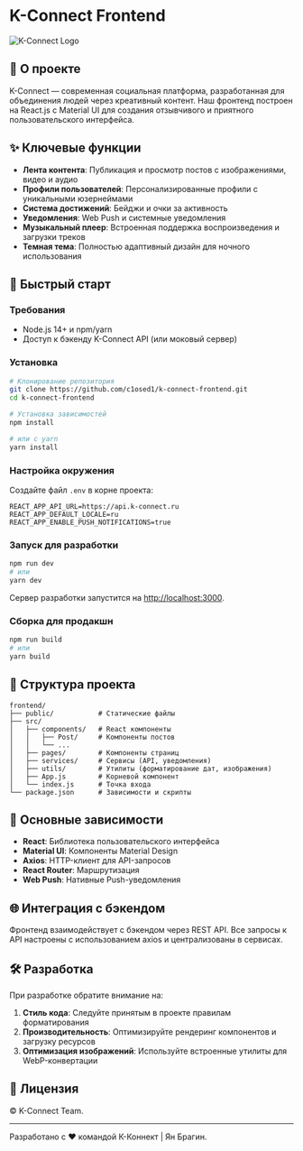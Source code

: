 # K-Connect Frontend

![K-Connect Logo](https://k-connect.ru/icon-192.png)

## 🌟 О проекте

K-Connect — современная социальная платформа, разработанная для объединения людей через креативный контент. Наш фронтенд построен на React.js с Material UI для создания отзывчивого и приятного пользовательского интерфейса.

## ✨ Ключевые функции

- **Лента контента**: Публикация и просмотр постов с изображениями, видео и аудио
- **Профили пользователей**: Персонализированные профили с уникальными юзернеймами
- **Система достижений**: Бейджи и очки за активность
- **Уведомления**: Web Push и системные уведомления
- **Музыкальный плеер**: Встроенная поддержка воспроизведения и загрузки треков
- **Темная тема**: Полностью адаптивный дизайн для ночного использования

## 🚀 Быстрый старт

### Требования

- Node.js 14+ и npm/yarn
- Доступ к бэкенду K-Connect API (или моковый сервер)

### Установка

```bash
# Клонирование репозитория
git clone https://github.com/c1osed1/k-connect-frontend.git
cd k-connect-frontend

# Установка зависимостей
npm install

# или с yarn
yarn install
```

### Настройка окружения

Создайте файл `.env` в корне проекта:

```
REACT_APP_API_URL=https://api.k-connect.ru
REACT_APP_DEFAULT_LOCALE=ru
REACT_APP_ENABLE_PUSH_NOTIFICATIONS=true
```

### Запуск для разработки

```bash
npm run dev
# или
yarn dev
```

Сервер разработки запустится на [http://localhost:3000](http://localhost:3000).

### Сборка для продакшн

```bash
npm run build
# или
yarn build
```

## 📁 Структура проекта

```
frontend/
├── public/           # Статические файлы
├── src/
│   ├── components/   # React компоненты
│   │   ├── Post/     # Компоненты постов
│   │   └── ...
│   ├── pages/        # Компоненты страниц
│   ├── services/     # Сервисы (API, уведомления)
│   ├── utils/        # Утилиты (форматирование дат, изображения)
│   ├── App.js        # Корневой компонент
│   └── index.js      # Точка входа
└── package.json      # Зависимости и скрипты
```

## 🔧 Основные зависимости

- **React**: Библиотека пользовательского интерфейса
- **Material UI**: Компоненты Material Design
- **Axios**: HTTP-клиент для API-запросов
- **React Router**: Маршрутизация
- **Web Push**: Нативные Push-уведомления

## 🌐 Интеграция с бэкендом

Фронтенд взаимодействует с бэкендом через REST API. Все запросы к API настроены с использованием axios и централизованы в сервисах.

## 🛠️ Разработка

При разработке обратите внимание на:

1. **Стиль кода**: Следуйте принятым в проекте правилам форматирования
2. **Производительность**: Оптимизируйте рендеринг компонентов и загрузку ресурсов
3. **Оптимизация изображений**: Используйте встроенные утилиты для WebP-конвертации

## 📄 Лицензия

© K-Connect Team. 

---

Разработано с ❤️ командой К-Коннект | Ян Брагин. 
